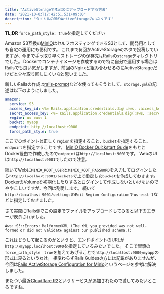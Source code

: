 ```yaml
---
title: "ActiveStorageでMinIOにアップロードする方法"
date: "2021-10-02T17:42:51.531+09:00"
description: "タイトルの通りActiveStorageの小ネタです"
---
```


**TL;DR** `force_path_style: true`を指定してください

Amazon S3互換の[MinIO](https://min.io/)はセルフホスティングできるS3として、開発用としても自宅の運用にも便利です。
これまで何回かActiveStorageのネタで投稿していますが、今まで手っ取り早くストレージの保存先はRailsの`storage`ディレクトリでした。
Dockerでコンテナイメージを作成するので特に自分で運用する場合はRailsでも良い気がしますが、前回のNginxと組み合わせるのにActiveStorageだけだと少々取り回しにくいなと思いました。

新しいRailsの作成は[rails-prompt](https://github.com/nzwsch/rails-prompt)などを使ってもらうとして、`storage.yml`の記述は以下のようにしました。

```yaml
amazon:
  service: S3
  access_key_id: <%= Rails.application.credentials.dig(:aws, :access_key_id) %>
  secret_access_key: <%= Rails.application.credentials.dig(:aws, :secret_access_key) %>
  region: us-east-1
  bucket: myapp
  endpoint: http://localhost:9000
  force_path_style: true
```

ここでのポイントは正しく`region`を指定すること、`bucket`を指定すること、`endpoint`を指定することです。
[MinIO Docker Quickstart Guide][guide]をもとにDocker経由で作成したので`endpoint`は`http://localhost:9000`です。
WebのUIは`http://localhost:9001`でしたので注意。

続いてWebに`MINIO_ROOT_USER`と`MINIO_ROOT_PASSWORD`を入力してログインしたら`http://localhost:9001/buckets`で上で指定した`bucket`を作成しておきます。
DockerのVolumeを初期化したりするとログインして作成しないといけないのでややこしいですが、今回は割愛します。
続いて`http://localhost:9001/settings`の`Edit Region Configuration`で`us-east-1`などに指定しておきました。

さて実際にRails側でこの設定でファイルをアップロードしてみると以下のエラーが表示されました。

    Aws::S3::Errors::MalformedXML (The XML you provided was not well-formed or did not validate against our published schema.):

これはどうして起こるのかというと、エンドポイントのURLが`http://myapp.localhost:9000`を指定しているみたいでした。
そこで冒頭の`force_path_style: true`を加えてあげることで`http://localhost:9000/myapp`の形式に戻るというわけ。
相変わらずRails Guidesの方には記載がありませんが、今回は[Rails ActiveStorage Configuration for Minio][resource]というページを参考に解決しました。

またつい最近[Cloudflare R2][r2]というサービスが追加されたので試してみたいところですね。

[guide]: https://docs.min.io/docs/minio-docker-quickstart-guide.html
[resource]: https://kevinjalbert.com/rails-activestorage-configuration-for-minio/
[r2]: https://www.cloudflare.com/press-releases/2021/cloudflare-announces-r2-storage/
